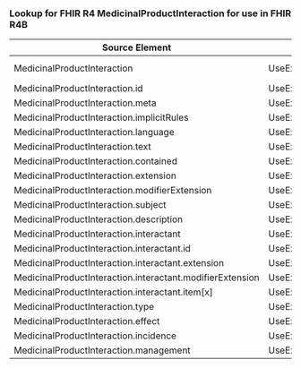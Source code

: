 ### Lookup for FHIR R4 MedicinalProductInteraction for use in FHIR R4B

| Source Element | Usage | Target |
| -------------- | ----- | ------ |
| MedicinalProductInteraction | UseExtension | http://hl7.org/fhir/4.0/StructureDefinition/extension-MedicinalProductInteraction |
| MedicinalProductInteraction.id | UseExtensionFromAncestor | - |
| MedicinalProductInteraction.meta | UseExtensionFromAncestor | - |
| MedicinalProductInteraction.implicitRules | UseExtensionFromAncestor | - |
| MedicinalProductInteraction.language | UseExtensionFromAncestor | - |
| MedicinalProductInteraction.text | UseExtensionFromAncestor | - |
| MedicinalProductInteraction.contained | UseExtensionFromAncestor | - |
| MedicinalProductInteraction.extension | UseExtensionFromAncestor | - |
| MedicinalProductInteraction.modifierExtension | UseExtensionFromAncestor | - |
| MedicinalProductInteraction.subject | UseExtensionFromAncestor | - |
| MedicinalProductInteraction.description | UseExtensionFromAncestor | - |
| MedicinalProductInteraction.interactant | UseExtensionFromAncestor | - |
| MedicinalProductInteraction.interactant.id | UseExtensionFromAncestor | - |
| MedicinalProductInteraction.interactant.extension | UseExtensionFromAncestor | - |
| MedicinalProductInteraction.interactant.modifierExtension | UseExtensionFromAncestor | - |
| MedicinalProductInteraction.interactant.item[x] | UseExtensionFromAncestor | - |
| MedicinalProductInteraction.type | UseExtensionFromAncestor | - |
| MedicinalProductInteraction.effect | UseExtensionFromAncestor | - |
| MedicinalProductInteraction.incidence | UseExtensionFromAncestor | - |
| MedicinalProductInteraction.management | UseExtensionFromAncestor | - |
